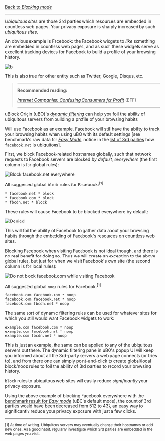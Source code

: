 [Back to _Blocking mode_](./Blocking-mode)

***

_Ubiquitous sites_ are those 3rd parties which resources are embedded in countless web pages. Your privacy exposure is sharply increased by such _ubiquitous sites_.

An obvious example is Facebook: the Facebook widgets to _like_ something are embedded in countless web pages, and as such these widgets serve as excellent tracking devices for Facebook to build a profile of your browsing history.

![b](https://user-images.githubusercontent.com/585534/37596582-07533d5a-2b53-11e8-8690-0883e831349d.png)

This is also true for other entity such as Twitter, Google, Disqus, etc.

> ***
> **Recommended reading:**
>
> [_Internet Companies: Confusing Consumers for Profit_](https://www.eff.org/deeplinks/2015/10/internet-companies-confusing-consumers-profit) (EFF)
> ***

uBlock Origin (uBO)'s [_dynamic filtering_](./Dynamic-filtering) can help you foil the ability of ubiquitous servers from building a profile of your browsing habits.

Will use Facebook as an example. Facebook will still have the ability to track your browsing habits when using uBO with its default settings [see benchmark's raw data for [_Easy Mode_](./Blocking-mode:-easy-mode): notice in the [list of 3rd parties](./Blocking-mode#easy-mode) how `facebook.net` is ubiquitous].

First, we block Facebook-related hostnames globally, such that network requests to Facebook servers are blocked _by default, everywhere_ (the first column is for global rules):

![Block `facebook.net` everywhere](https://user-images.githubusercontent.com/585534/37596805-b94d377c-2b53-11e8-8bd9-a846f7c399d1.png)

All suggested global `block` rules for Facebook:<sup>[1]</sup>

    * facebook.net * block
    * facebook.com * block
    * fbcdn.net * block

These rules will cause Facebook to be blocked everywhere by default:

![Denied](https://user-images.githubusercontent.com/585534/37597072-9f77f39a-2b54-11e8-94b6-66c2fdf6ba01.png)

This will foil the ability of Facebook to gather data about your browsing habits through the embedding of Facebook's resources on countless web sites.

Blocking Facebook when visiting Facebook is not ideal though, and there is no real benefit for doing so. Thus we will create an exception to the above global rules, but just for when we visit Facebook's own site (the second column is for local rules):

![Do not block `facebook.com` while visiting Facebook](https://user-images.githubusercontent.com/585534/37597337-8e9015ac-2b55-11e8-94c6-28a142bd657e.png)

All suggested global `noop` rules for Facebook.<sup>[1]</sup>

    facebook.com facebook.com * noop
    facebook.com facebook.net * noop
    facebook.com fbcdn.net * noop

The same sort of dynamic filtering rules can be used for whatever sites for which you still would want Facebook widgets to work:

    example.com facebook.com * noop
    example.com facebook.net * noop
    example.com fbcdn.net * noop

This is just an example, the same can be applied to any of the ubiquitous servers out there. The dynamic filtering pane in uBO's popup UI will keep you informed about all the 3rd-party servers a web page connects (or tries to), and from there one can simply point-and-click to create global/local block/noop rules to foil the ability of 3rd parties to record your browsing history.

`block` rules to ubiquitous web sites will easily reduce _significantly_ your privacy exposure.

Using the above example of blocking Facebook everywhere with the [benchmark result for _Easy mode_](./Blocking-mode#easy-mode) (uBO's default mode), the count of 3rd parties would have been decreased from 512 to 437, an easy way to significantly reduce your privacy exposure with just a few clicks.

***

<sub>[1] At time of writing. Ubiquitous servers may eventually change their hostnames or add new ones. As a good habit, regularly investigate which 3rd parties are embedded in the web pages you visit.</sub>
